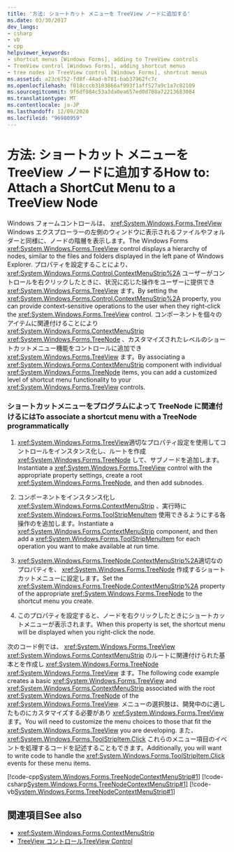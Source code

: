 ```yaml
---
title: '方法: ショートカット メニューを TreeView ノードに追加する'
ms.date: 03/30/2017
dev_langs:
- csharp
- vb
- cpp
helpviewer_keywords:
- shortcut menus [Windows Forms], adding to TreeView controls
- TreeView control [Windows Forms], adding shortcut menus
- tree nodes in TreeView control [Windows Forms], shortcut menus
ms.assetid: a23c6752-fd8f-44ad-b781-bab37962fc7c
ms.openlocfilehash: f818cccb3103866af993f1aff527a9c1a7c82109
ms.sourcegitcommit: 9f6df084c53a3da0ea657ed0d708a72213683084
ms.translationtype: MT
ms.contentlocale: ja-JP
ms.lasthandoff: 12/09/2020
ms.locfileid: "96980959"
---
```

# <a name="how-to-attach-a-shortcut-menu-to-a-treeview-node"></a><span data-ttu-id="e07ff-102">方法: ショートカット メニューを TreeView ノードに追加する</span><span class="sxs-lookup"><span data-stu-id="e07ff-102">How to: Attach a ShortCut Menu to a TreeView Node</span></span>
<span data-ttu-id="e07ff-103">Windows フォームコントロールは、 <xref:System.Windows.Forms.TreeView> Windows エクスプローラーの左側のウィンドウに表示されるファイルやフォルダーと同様に、ノードの階層を表示します。</span><span class="sxs-lookup"><span data-stu-id="e07ff-103">The Windows Forms <xref:System.Windows.Forms.TreeView> control displays a hierarchy of nodes, similar to the files and folders displayed in the left pane of Windows Explorer.</span></span> <span data-ttu-id="e07ff-104">プロパティを設定することにより、 <xref:System.Windows.Forms.Control.ContextMenuStrip%2A> ユーザーがコントロールを右クリックしたときに、状況に応じた操作をユーザーに提供でき <xref:System.Windows.Forms.TreeView> ます。</span><span class="sxs-lookup"><span data-stu-id="e07ff-104">By setting the <xref:System.Windows.Forms.Control.ContextMenuStrip%2A> property, you can provide context-sensitive operations to the user when they right-click the <xref:System.Windows.Forms.TreeView> control.</span></span> <span data-ttu-id="e07ff-105">コンポーネントを個々のアイテムに関連付けることにより <xref:System.Windows.Forms.ContextMenuStrip> <xref:System.Windows.Forms.TreeNode> 、カスタマイズされたレベルのショートカットメニュー機能をコントロールに追加でき <xref:System.Windows.Forms.TreeView> ます。</span><span class="sxs-lookup"><span data-stu-id="e07ff-105">By associating a <xref:System.Windows.Forms.ContextMenuStrip> component with individual <xref:System.Windows.Forms.TreeNode> items, you can add a customized level of shortcut menu functionality to your <xref:System.Windows.Forms.TreeView> controls.</span></span>  
  
### <a name="to-associate-a-shortcut-menu-with-a-treenode-programmatically"></a><span data-ttu-id="e07ff-106">ショートカットメニューをプログラムによって TreeNode に関連付けるには</span><span class="sxs-lookup"><span data-stu-id="e07ff-106">To associate a shortcut menu with a TreeNode programmatically</span></span>  
  
1. <span data-ttu-id="e07ff-107"><xref:System.Windows.Forms.TreeView>適切なプロパティ設定を使用してコントロールをインスタンス化し、ルートを作成 <xref:System.Windows.Forms.TreeNode> して、サブノードを追加します。</span><span class="sxs-lookup"><span data-stu-id="e07ff-107">Instantiate a <xref:System.Windows.Forms.TreeView> control with the appropriate property settings, create a root <xref:System.Windows.Forms.TreeNode>, and then add subnodes.</span></span>  
  
2. <span data-ttu-id="e07ff-108">コンポーネントをインスタンス化し <xref:System.Windows.Forms.ContextMenuStrip> 、実行時に <xref:System.Windows.Forms.ToolStripMenuItem> 使用できるようにする各操作のを追加します。</span><span class="sxs-lookup"><span data-stu-id="e07ff-108">Instantiate a <xref:System.Windows.Forms.ContextMenuStrip> component, and then add a <xref:System.Windows.Forms.ToolStripMenuItem> for each operation you want to make available at run time.</span></span>  
  
3. <span data-ttu-id="e07ff-109"><xref:System.Windows.Forms.TreeNode.ContextMenuStrip%2A>適切なのプロパティを、 <xref:System.Windows.Forms.TreeNode> 作成するショートカットメニューに設定します。</span><span class="sxs-lookup"><span data-stu-id="e07ff-109">Set the <xref:System.Windows.Forms.TreeNode.ContextMenuStrip%2A> property of the appropriate <xref:System.Windows.Forms.TreeNode> to the shortcut menu you create.</span></span>  
  
4. <span data-ttu-id="e07ff-110">このプロパティを設定すると、ノードを右クリックしたときにショートカットメニューが表示されます。</span><span class="sxs-lookup"><span data-stu-id="e07ff-110">When this property is set, the shortcut menu will be displayed when you right-click the node.</span></span>  
  
 <span data-ttu-id="e07ff-111">次のコード例では、 <xref:System.Windows.Forms.TreeView> <xref:System.Windows.Forms.ContextMenuStrip> のルートに関連付けられた基本とを作成し <xref:System.Windows.Forms.TreeNode> <xref:System.Windows.Forms.TreeView> ます。</span><span class="sxs-lookup"><span data-stu-id="e07ff-111">The following code example creates a basic <xref:System.Windows.Forms.TreeView> and <xref:System.Windows.Forms.ContextMenuStrip> associated with the root <xref:System.Windows.Forms.TreeNode> of the <xref:System.Windows.Forms.TreeView>.</span></span> <span data-ttu-id="e07ff-112">メニューの選択肢は、開発中のに適したものにカスタマイズする必要があり <xref:System.Windows.Forms.TreeView> ます。</span><span class="sxs-lookup"><span data-stu-id="e07ff-112">You will need to customize the menu choices to those that fit the <xref:System.Windows.Forms.TreeView> you are developing.</span></span> <span data-ttu-id="e07ff-113">また、 <xref:System.Windows.Forms.ToolStripItem.Click> これらのメニュー項目のイベントを処理するコードを記述することもできます。</span><span class="sxs-lookup"><span data-stu-id="e07ff-113">Additionally, you will want to write code to handle the <xref:System.Windows.Forms.ToolStripItem.Click> events for these menu items.</span></span>  
  
 [!code-cpp[System.Windows.Forms.TreeNodeContextMenuStrip#1](~/samples/snippets/cpp/VS_Snippets_Winforms/system.windows.forms.TreeNodeContextMenuStrip/cpp/Form1.cpp#1)]
 [!code-csharp[System.Windows.Forms.TreeNodeContextMenuStrip#1](~/samples/snippets/csharp/VS_Snippets_Winforms/system.windows.forms.TreeNodeContextMenuStrip/CS/Form1.cs#1)]
 [!code-vb[System.Windows.Forms.TreeNodeContextMenuStrip#1](~/samples/snippets/visualbasic/VS_Snippets_Winforms/system.windows.forms.TreeNodeContextMenuStrip/VB/Form1.vb#1)]  
  
## <a name="see-also"></a><span data-ttu-id="e07ff-114">関連項目</span><span class="sxs-lookup"><span data-stu-id="e07ff-114">See also</span></span>

- <xref:System.Windows.Forms.ContextMenuStrip>
- [<span data-ttu-id="e07ff-115">TreeView コントロール</span><span class="sxs-lookup"><span data-stu-id="e07ff-115">TreeView Control</span></span>](treeview-control-windows-forms.md)
